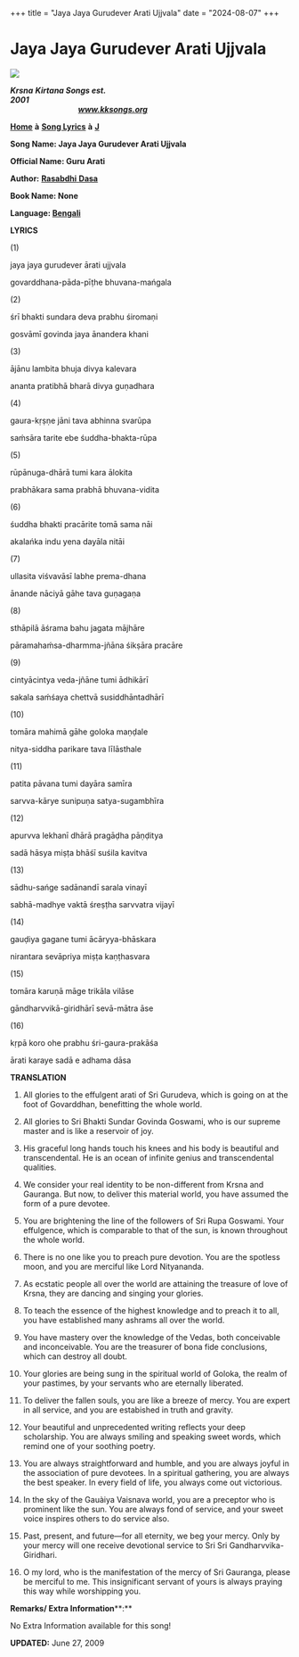 +++
title = "Jaya Jaya Gurudever Arati Ujjvala"
date = "2024-08-07"
+++

# Jaya Jaya Gurudever Arati Ujjvala
**[![](http://kksongs.org/image_files/image002.jpg)](http://kksongs.org/)**

**_Krsna_** **_Kirtana Songs est. 2001_**                                                                                                                                                      **_www.kksongs.org_**

**[Home](http://kksongs.org/)** **à** **[Song Lyrics](http://kksongs.org/lyrics.html)** **à** **[J](http://kksongs.org/songs/song_j.html)**

**Song Name: Jaya Jaya Gurudever Arati Ujjvala**

**Official Name: Guru Arati**

**Author:** [**Rasabdhi** **Dasa**](http://kksongs.org/authors/list/rasabdhi.html)

**Book Name: None**

**Language: [Bengali](http://kksongs.org/language/list/bengali.html)**

**LYRICS**

(1)

jaya jaya gurudever ārati ujjvala

govarddhana-pāda-pīṭhe bhuvana-mańgala

(2)

śrī bhakti sundara deva prabhu śiromaṇi

gosvāmī govinda jaya ānandera khani

(3)

ājānu lambita bhuja divya kalevara

ananta pratibhā bharā divya guṇadhara

(4)

gaura-kṛṣṇe jāni tava abhinna svarūpa

saḿsāra tarite ebe śuddha-bhakta-rūpa

(5)

rūpānuga-dhārā tumi kara ālokita

prabhākara sama prabhā bhuvana-vidita

(6)

śuddha bhakti pracārite tomā sama nāi

akalańka indu yena dayāla nitāi

(7)

ullasita viśvavāsī labhe prema-dhana

ānande nāciyā gāhe tava guṇagaṇa

(8)

sthāpilā āśrama bahu jagata mājhāre

pāramahaḿsa-dharmma-jñāna śikṣāra pracāre

(9)

cintyācintya veda-jñāne tumi ādhikārī

sakala saḿśaya chettvā susiddhāntadhārī

(10)

tomāra mahimā gāhe goloka maṇḍale

nitya-siddha parikare tava līlāsthale

(11)

patita pāvana tumi dayāra samīra

sarvva-kārye sunipuṇa satya-sugambhīra

(12)

apurvva lekhanī dhārā pragāḍha pāṇḍitya

sadā hāsya miṣṭa bhāśī suśila kavitva

(13)

sādhu-sańge sadānandī sarala vinayī

sabhā-madhye vaktā śreṣṭha sarvvatra vijayī

(14)

gauḍiya gagane tumi ācāryya-bhāskara

nirantara sevāpriya miṣṭa kaṇṭhasvara

(15)

tomāra karuṇā māge trikāla vilāse

gāndharvvikā-giridhārī sevā-mātra āse

(16)

kṛpā koro ohe prabhu śri-gaura-prakāśa

ārati karaye sadā e adhama dāsa

**TRANSLATION**

1) All glories to the effulgent arati of Sri Gurudeva, which is going on at the foot of Govarddhan, benefitting the whole world.

2) All glories to Sri Bhakti Sundar Govinda Goswami, who is our supreme master and is like a reservoir of joy.

3) His graceful long hands touch his knees and his body is beautiful and transcendental. He is an ocean of infinite genius and transcendental qualities.

4) We consider your real identity to be non-different from Krsna and Gauranga. But now, to deliver this material world, you have assumed the form of a pure devotee.

5) You are brightening the line of the followers of Sri Rupa Goswami. Your effulgence, which is comparable to that of the sun, is known throughout the whole world.

6) There is no one like you to preach pure devotion. You are the spotless moon, and you are merciful like Lord Nityananda.

7) As ecstatic people all over the world are attaining the treasure of love of Krsna, they are dancing and singing your glories.

8) To teach the essence of the highest knowledge and to preach it to all, you have established many ashrams all over the world.

9) You have mastery over the knowledge of the Vedas, both conceivable and inconceivable. You are the treasurer of bona fide conclusions, which can destroy all doubt.

10) Your glories are being sung in the spiritual world of Goloka, the realm of your pastimes, by your servants who are eternally liberated.

11) To deliver the fallen souls, you are like a breeze of mercy. You are expert in all service, and you are estabished in truth and gravity.

12) Your beautiful and unprecedented writing reflects your deep scholarship. You are always smiling and speaking sweet words, which remind one of your soothing poetry.

13) You are always straightforward and humble, and you are always joyful in the association of pure devotees. In a spiritual gathering, you are always the best speaker. In every field of life, you always come out victorious.

14) In the sky of the Gauàiya Vaisnava world, you are a preceptor who is prominent like the sun. You are always fond of service, and your sweet voice inspires others to do service also.

15) Past, present, and future—for all eternity, we beg your mercy. Only by your mercy will one receive devotional service to Sri Sri Gandharvvika-Giridhari.

16) O my lord, who is the manifestation of the mercy of Sri Gauranga, please be merciful to me. This insignificant servant of yours is always praying this way while worshipping you.

**Remarks/ Extra Information****:**

No Extra Information available for this song!

**UPDATED:** June 27, 2009